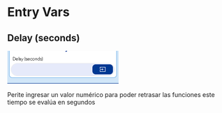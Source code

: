 # Entry Vars

## Delay \(seconds\)

![](../../../../.gitbook/assets/image%20%28493%29.png)

Perite ingresar un valor numérico para poder retrasar las funciones este tiempo se evalúa en segundos 

